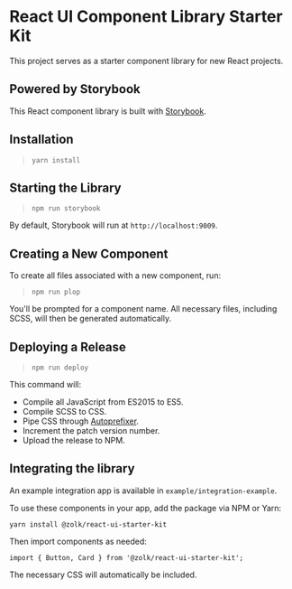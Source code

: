 # React UI Component Library Starter Kit

This project serves as a starter component library for new React projects.

## Powered by Storybook

This React component library is built with [Storybook](https://storybook.js.org).

## Installation

> `yarn install`

## Starting the Library

> `npm run storybook`

By default, Storybook will run at `http://localhost:9009`.

## Creating a New Component

To create all files associated with a new component, run:

> `npm run plop`

You'll be prompted for a component name. All necessary files, including SCSS,
will then be generated automatically.

## Deploying a Release

> `npm run deploy`

This command will:

* Compile all JavaScript from ES2015 to ES5.
* Compile SCSS to CSS.
* Pipe CSS through [Autoprefixer](https://github.com/postcss/autoprefixer).
* Increment the patch version number.
* Upload the release to NPM.

## Integrating the library

An example integration app is available in `example/integration-example`.

To use these components in your app, add the package via NPM or Yarn:

`yarn install @zolk/react-ui-starter-kit`

Then import components as needed:

`import { Button, Card } from '@zolk/react-ui-starter-kit';`

The necessary CSS will automatically be included.
